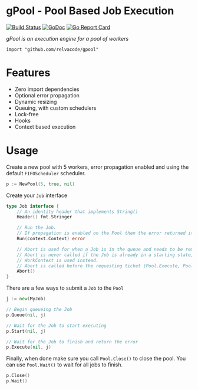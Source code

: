 # gPool - Pool Based Job Execution

[![Build Status](https://travis-ci.org/relvacode/gpool.svg?branch=master)](https://travis-ci.org/relvacode/gpool) [![GoDoc](https://godoc.org/github.com/relvacode/gpool?status.svg)](https://godoc.org/github.com/relvacode/gpool)
[![Go Report Card](https://goreportcard.com/badge/github.com/relvacode/gpool)](https://goreportcard.com/report/github.com/relvacode/gpool)

_gPool is an execution engine for a pool of workers_

`import "github.com/relvacode/gpool"`

# Features

  * Zero import dependencies
  * Optional error propagation
  * Dynamic resizing
  * Queuing, with custom schedulers
  * Lock-free
  * Hooks
  * Context based execution

# Usage

Create a new pool with 5 workers, error propagation enabled and using the default `FIFOScheduler` scheduler.

```go
p := NewPool(5, true, nil)
```

Create your `Job` interface

```go
type Job interface {
	// An identity header that implements String()
	Header() fmt.Stringer

	// Run the Job.
	// If propagation is enabled on the Pool then the error returned it is propagated up and the Pool is killed.
	Run(context.Context) error

	// Abort is used for when a Job is in the queue and needs to be removed (via call to Pool.Kill() for example).
	// Abort is never called if the Job is already in a starting state, if it is then the Cancel channel of the
	// WorkContext is used instead.
	// Abort is called before the requesting ticket (Pool.Execute, Pool.Submit) is signalled.
	Abort()
}
```

There are a few ways to submit a `Job` to the `Pool`

```go
j := new(MyJob)

// Begin queueing the Job
p.Queue(nil, j)

// Wait for the Job to start executing
p.Start(nil, j)

// Wait for the Job to finish and return the error
p.Execute(nil, j)
```

Finally, when done make sure you call `Pool.Close()` to close the pool.
You can use `Pool.Wait()` to wait for all jobs to finish.

```go
p.Close()
p.Wait()
```
